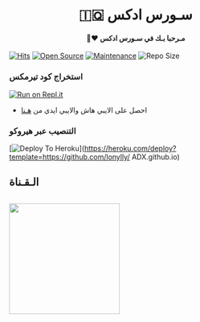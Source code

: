 <h1 align="center"><b>🇮🇶 سـورس ادكس  </b></h1>
<h4 align="center">🧸♥ مـرحبا بـك في سـورس ادكس</h4>

[![Hits](https://hits.seeyoufarm.com/api/count/incr/badge.svg?url=https%3A%2F%2Fgithub.com%2FJMTHON-AR%2FJM-THON&count_bg=%2379C83D&title_bg=%23555555&icon=&icon_color=%23E7E7E7&title=hits&edge_flat=false)](https://github.com/lonylly/adx2)
[![Open Source](https://badges.frapsoft.com/os/v2/open-source.png?v=103)](https://github.com/ellerbrock/open-source-badges/)
[![Maintenance](https://img.shields.io/badge/Maintained%3F-yes-green?&style=flat-square)](https://GitHub.com/lonylly/adx2/graphs/commit-activity) 
![Repo Size](https://camo.githubusercontent.com/dff4fe785d8f66684414ff3b54804debac121c4aef52aa1f7bb8c75d54c0cbe6/68747470733a2f2f696d672e736869656c64732e696f2f6769746875622f7265706f2d73697a652f4144582d5445414d2f4144582d54484f4e3f267374796c653d666c61742d737175617265266c6f676f3d676974687562)


### استخراج كود تيرمكس  ##
[![Run on Repl.it](https://repl.it/badge/github/STARKGANG/friday)](https://replit.com/@lonylly/ADX#main.py/@TEAM_ADX/stringsession)
- احصل على الايبي هاش والايبي ايدي من  [هـنا](https://my.telegram.org/)    

### التنصيب عبر هيروكو ##
[![Deploy To Heroku](https://www.herokucdn.com/deploy/button.svg)](https://heroku.com/deploy?template=https://github.com/lonylly/
ADX.github.io)

## الـقـناة ##
   <a href="https://t.me/TEAM_ADX"><img src="https://img.shields.io/badge/Source%20Dev%3F-here-inactive?&style=plastic?&logo=telegram" width=220px></a></p>
 - 
